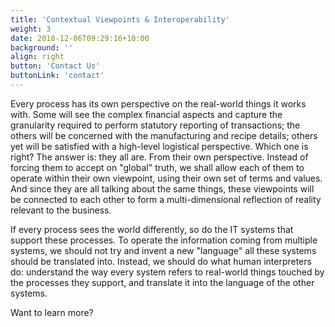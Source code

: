 ```yaml
---
title: 'Contextual Viewpoints & Interoperability'
weight: 3
date: 2018-12-06T09:29:16+10:00
background: ''
align: right
button: 'Contact Us'
buttonLink: 'contact'
---
```


Every process has its own perspective on the real-world things it works with. Some will see the complex financial aspects and capture the granularity required to perform statutory reporting of transactions; the others will be concerned with the manufacturing and recipe details; others yet will be satisfied with a high-level logistical perspective. Which one is right? The answer is: they all are. From their own perspective. Instead of forcing them to accept on "global" truth, we shall allow each of them to operate within their own viewpoint, using their own set of terms and values. And since they are all talking about the same things, these viewpoints will be connected to each other to form a multi-dimensional reflection of reality relevant to the business.

If every process sees the world differently, so do the IT systems that support these processes. To operate the information coming from multiple systems, we should not try and invent a new "language" all these systems should be translated into. Instead, we should do what human interpreters do: understand the way every system refers to real-world things touched by the processes they support, and translate it into the language of the other systems.

Want to learn more?
